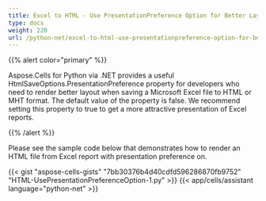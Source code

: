 ```yaml
---
title: Excel to HTML - Use PresentationPreference Option for Better Layout
type: docs
weight: 220
url: /python-net/excel-to-html-use-presentationpreference-option-for-better-layout/
---
```


{{% alert color="primary" %}} 

Aspose.Cells for Python via .NET provides a useful HtmlSaveOptions.PresentationPreference property for developers who need to render better layout when saving a Microsoft Excel file to HTML or MHT format. The default value of the property is false. We recommend setting this property to true to get a more attractive presentation of Excel reports.

{{% /alert %}} 

Please see the sample code below that demonstrates how to render an HTML file from Excel report with presentation preference on.



{{< gist "aspose-cells-gists" "7bb30376b4d40cdfd596286870fb9752" "HTML-UsePresentationPreferenceOption-1.py" >}}
{{< app/cells/assistant language="python-net" >}}